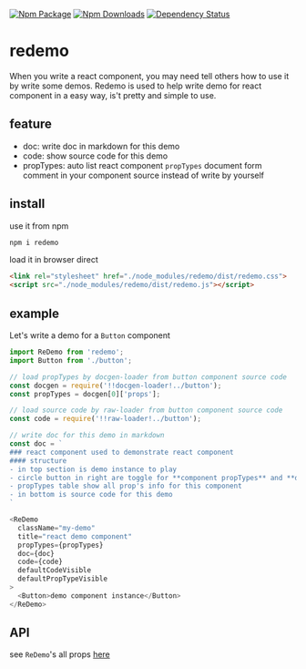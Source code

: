 [![Npm Package](https://img.shields.io/npm/v/redemo.svg?style=flat-square)](https://www.npmjs.com/package/redemo)
[![Npm Downloads](http://img.shields.io/npm/dm/redemo.svg?style=flat-square)](https://www.npmjs.com/package/redemo)
[![Dependency Status](https://david-dm.org/gwuhaolin/redemo.svg?style=flat-square)](https://npmjs.org/package/redemo)

# redemo
When you write a react component, you may need tell others how to use it by write some demos.
Redemo is used to help write demo for react component in a easy way, is't pretty and simple to use.

## feature
- doc: write doc in markdown for this demo
- code: show source code for this demo
- propTypes: auto list react component `propTypes` document form comment in your component source instead of write by yourself

## install
use it from npm
```bash
npm i redemo
```
load it in browser direct
```html
<link rel="stylesheet" href="./node_modules/redemo/dist/redemo.css">
<script src="./node_modules/redemo/dist/redemo.js"></script>
```

## example
Let's write a demo for a `Button` component

```js
import ReDemo from 'redemo';
import Button from './button';

// load propTypes by docgen-loader from button component source code
const docgen = require('!!docgen-loader!../button');
const propTypes = docgen[0]['props'];

// load source code by raw-loader from button component source code
const code = require('!!raw-loader!../button');

// write doc for this demo in markdown
const doc = `
### react component used to demonstrate react component
#### structure
- in top section is demo instance to play 
- circle button in right are toggle for **component propTypes** and **demo source code**
- propTypes table show all prop's info for this component
- in bottom is source code for this demo
`

<ReDemo
  className="my-demo"
  title="react demo component"
  propTypes={propTypes}
  doc={doc}
  code={code}
  defaultCodeVisible
  defaultPropTypeVisible
>
  <Button>demo component instance</Button>
</ReDemo>
```

## API
see `ReDemo`'s all props [here](https://gwuhaolin.github.io/redemo/)